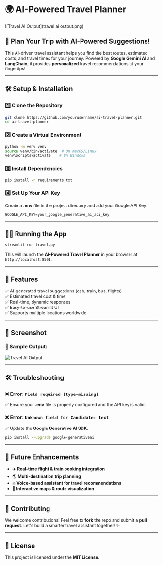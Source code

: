 # 🌍 AI-Powered Travel Planner

![Travel AI Output](travel ai output.png)

## 🚀 Plan Your Trip with AI-Powered Suggestions!

This AI-driven travel assistant helps you find the best routes, estimated costs, and travel times for your journey. Powered by **Google Gemini AI** and **LangChain**, it provides **personalized** travel recommendations at your fingertips!

---

## 🛠️ Setup & Installation

### 1️⃣ Clone the Repository
```bash
git clone https://github.com/yourusername/ai-travel-planner.git
cd ai-travel-planner
```

### 2️⃣ Create a Virtual Environment
```bash
python -m venv venv
source venv/bin/activate  # On macOS/Linux
venv\Scripts\activate    # On Windows
```

### 3️⃣ Install Dependencies
```bash
pip install -r requirements.txt
```

### 4️⃣ Set Up Your API Key
Create a **.env** file in the project directory and add your Google API Key:
```plaintext
GOOGLE_API_KEY=your_google_generative_ai_api_key
```

---

## 🏃‍♂️ Running the App
```bash
streamlit run travel.py
```

This will launch the **AI-Powered Travel Planner** in your browser at `http://localhost:8501`.

---

## 🎯 Features
✅ AI-generated travel suggestions (cab, train, bus, flights)  
✅ Estimated travel cost & time  
✅ Real-time, dynamic responses  
✅ Easy-to-use Streamlit UI  
✅ Supports multiple locations worldwide  

---

## 📸 Screenshot

### 🔹 Sample Output:
![Travel AI Output](travel_ai_output.png)

---

## 🛠️ Troubleshooting
### ❌ Error: `Field required [type=missing]`
✅ Ensure your **.env** file is properly configured and the API key is valid.

### ❌ Error: `Unknown field for Candidate: text`
✅ Update the **Google Generative AI SDK**:
```bash
pip install --upgrade google-generativeai
```

---

## 🔮 Future Enhancements
- ✈️ **Real-time flight & train booking integration**
- 🌎 **Multi-destination trip planning**
- 🔥 **Voice-based assistant for travel recommendations**
- 📍 **Interactive maps & route visualization**

---

## 🤝 Contributing
We welcome contributions! Feel free to **fork** the repo and submit a **pull request**. Let's build a smarter travel assistant together! ✨

---

## 📜 License
This project is licensed under the **MIT License**.
